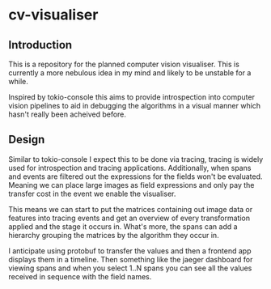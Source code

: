 # cv-visualiser

## Introduction

This is a repository for the planned computer vision visualiser. This is
currently a more nebulous idea in my mind and likely to be unstable for
a while.

Inspired by tokio-console this aims to provide introspection into computer
vision pipelines to aid in debugging the algorithms in a visual manner which
hasn't really been acheived before.

## Design

Similar to tokio-console I expect this to be done via tracing, tracing is
widely used for introspection and tracing applications. Additionally, when
spans and events are filtered out the expressions for the fields won't be
evaluated. Meaning we can place large images as field expressions and only pay
the transfer cost in the event we enable the visualiser.

This means we can start to put the matrices containing out image data or
features into tracing events and get an overview of every transformation
applied and the stage it occurs in. What's more, the spans can add a hierarchy
grouping the matrices by the algorithm they occur in.

I anticipate using protobuf to transfer the values and then a frontend app
displays them in a timeline. Then something like the jaeger dashboard for
viewing spans and when you select 1..N spans you can see all the values
received in sequence with the field names.
